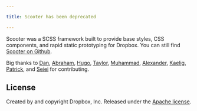 ```yaml
---

title: Scooter has been deprecated

---
```


Scooter was a SCSS framework built to provide base styles, CSS
components, and rapid static prototyping for Dropbox. You can still find [Scooter on Github](https://github.com/dropbox/scooter).

Big thanks to [Dan](https://github.com/daneden), [Abraham](https://github.com/lunaroja), [Hugo](https://github.com/HugoGiraudel), [Taylor](https://github.com/taylorlapeyre), [Muhammad](https://github.com/mbilalsiddique1), [Alexander](https://github.com/haniotis), [Kaelig](https://github.com/kaelig), [Patrick](https://github.com/patrickhlauke), and [Seiei](https://github.com/hanachin) for contributing.

## License

Created by and copyright Dropbox, Inc. Released under the [Apache license](https://github.com/dropbox/scooter/blob/master/LICENSE.md).
